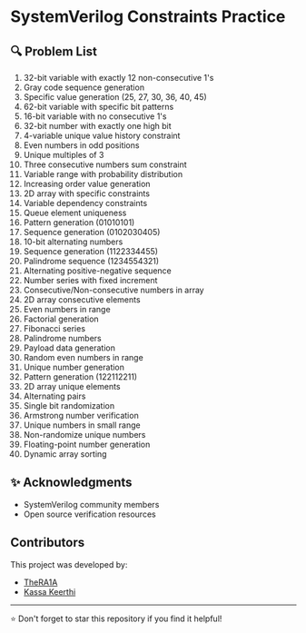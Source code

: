 # SystemVerilog Constraints Practice

## 🔍 Problem List

1. 32-bit variable with exactly 12 non-consecutive 1's
2. Gray code sequence generation
3. Specific value generation (25, 27, 30, 36, 40, 45)
4. 62-bit variable with specific bit patterns
5. 16-bit variable with no consecutive 1's
6. 32-bit number with exactly one high bit
7. 4-variable unique value history constraint
8. Even numbers in odd positions
9. Unique multiples of 3
10. Three consecutive numbers sum constraint
11. Variable range with probability distribution
12. Increasing order value generation
13. 2D array with specific constraints
14. Variable dependency constraints
15. Queue element uniqueness
16. Pattern generation (01010101)
17. Sequence generation (0102030405)
18. 10-bit alternating numbers
19. Sequence generation (1122334455)
20. Palindrome sequence (1234554321)
21. Alternating positive-negative sequence
22. Number series with fixed increment
23. Consecutive/Non-consecutive numbers in array
24. 2D array consecutive elements
25. Even numbers in range
26. Factorial generation
27. Fibonacci series
28. Palindrome numbers
29. Payload data generation
30. Random even numbers in range
31. Unique number generation
32. Pattern generation (122112211)
33. 2D array unique elements
34. Alternating pairs
35. Single bit randomization
36. Armstrong number verification
37. Unique numbers in small range
38. Non-randomize unique numbers
39. Floating-point number generation
40. Dynamic array sorting

## ✨ Acknowledgments

- SystemVerilog community members
- Open source verification resources
  
## Contributors
This project was developed by:
- [TheRA1A](https://github.com/TheRA1A)
- [Kassa Keerthi](https://github.com/kassakeerthi)
---
⭐ Don't forget to star this repository if you find it helpful!
